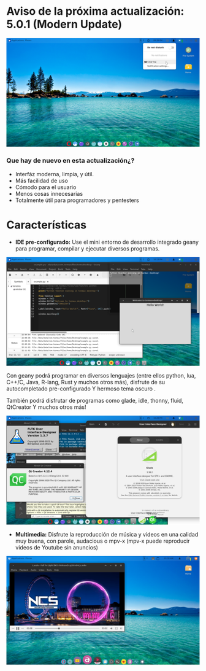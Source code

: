 # Aviso de la próxima actualización: 5.0.1 (Modern Update)

![desktop](./desktop.png)

### Que hay de nuevo en esta actualización¿?

- Interfáz moderna, limpia, y útil.
- Más facilidad de uso
- Cómodo para el usuario 
- Menos cosas innecesarias
- Totalmente útil para programadores y pentesters

# Características

- **IDE pre-configurado:**
Use el mini entorno de desarrollo integrado geany para programar, compilar y 
ejecutar diversos programas.

![geany y tkinter](./geany_and_tk.png)

Con geany podrá programar en diversos lenguajes (entre ellos python, lua, C++/C,
 Java, R-lang, Rust y muchos otros más), disfrute de su autocompletado pre-configurado
Y hermoso tema oscuro .

También podrá disfrutar de programas como glade, idle, thonny, fluid, QtCreator
Y muchos otros más!

![User interface designers](./gui_designers.png)

- **Multimedia:**
Disfrute la reproducción de música y videos en una calidad muy buena, con parole,
audacious o mpv-x (mpv-x puede reproducir videos de Youtube sin anuncios)

![Multimedia](media.png)

